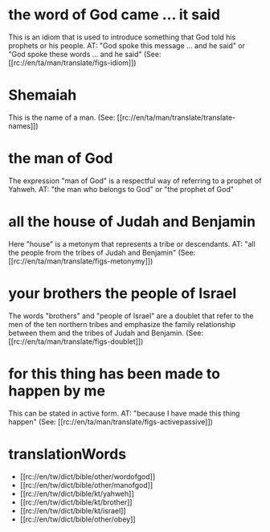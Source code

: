 # the word of God came ... it said

This is an idiom that is used to introduce something that God told his prophets or his people. AT: "God spoke this message ... and he said" or "God spoke these words ... and he said" (See: [[rc://en/ta/man/translate/figs-idiom]])

# Shemaiah

This is the name of a man. (See: [[rc://en/ta/man/translate/translate-names]])

# the man of God

The expression "man of God" is a respectful way of referring to a prophet of Yahweh. AT: "the man who belongs to God" or "the prophet of God"

# all the house of Judah and Benjamin

Here "house" is a metonym that represents a tribe or descendants. AT: "all the people from the tribes of Judah and Benjamin" (See: [[rc://en/ta/man/translate/figs-metonymy]])

# your brothers the people of Israel

The words "brothers" and "people of Israel" are a doublet that refer to the men of the ten northern tribes and emphasize the family relationship between them and the tribes of Judah and Benjamin. (See: [[rc://en/ta/man/translate/figs-doublet]])

# for this thing has been made to happen by me

This can be stated in active form. AT: "because I have made this thing happen" (See: [[rc://en/ta/man/translate/figs-activepassive]])

# translationWords

* [[rc://en/tw/dict/bible/other/wordofgod]]
* [[rc://en/tw/dict/bible/other/manofgod]]
* [[rc://en/tw/dict/bible/kt/yahweh]]
* [[rc://en/tw/dict/bible/kt/brother]]
* [[rc://en/tw/dict/bible/kt/israel]]
* [[rc://en/tw/dict/bible/other/obey]]